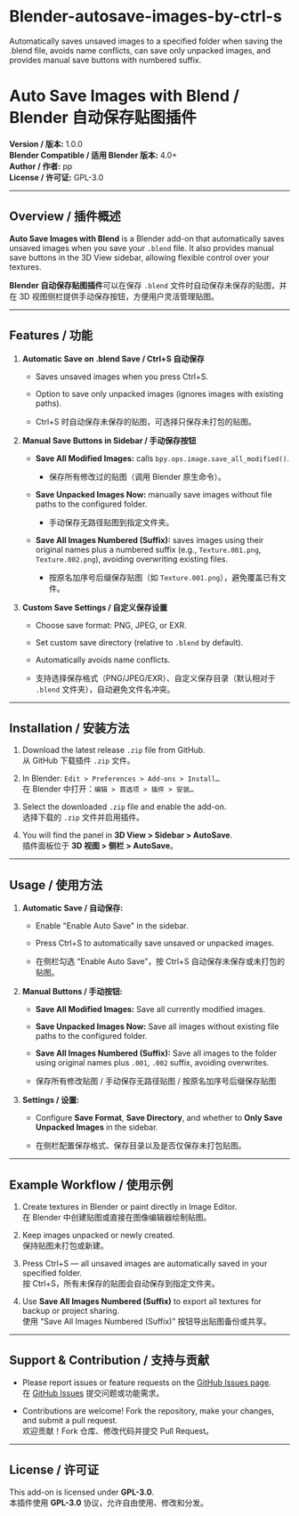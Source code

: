 # Blender-autosave-images-by-ctrl-s
Automatically saves unsaved images to a specified folder when saving the .blend file, avoids name conflicts, can save only unpacked images, and provides manual save buttons with numbered suffix.

# Auto Save Images with Blend / Blender 自动保存贴图插件

**Version / 版本:** 1.0.0  
**Blender Compatible / 适用 Blender 版本:** 4.0+  
**Author / 作者:** pp  
**License / 许可证:** GPL-3.0  

---

## Overview / 插件概述

**Auto Save Images with Blend** is a Blender add-on that automatically saves unsaved images when you save your `.blend` file. It also provides manual save buttons in the 3D View sidebar, allowing flexible control over your textures.

**Blender 自动保存贴图插件**可以在保存 `.blend` 文件时自动保存未保存的贴图，并在 3D 视图侧栏提供手动保存按钮，方便用户灵活管理贴图。

---

## Features / 功能

1. **Automatic Save on .blend Save / Ctrl+S 自动保存**
    
    - Saves unsaved images when you press Ctrl+S.
        
    - Option to save only unpacked images (ignores images with existing paths).
        
    - Ctrl+S 时自动保存未保存的贴图，可选择只保存未打包的贴图。
        
2. **Manual Save Buttons in Sidebar / 手动保存按钮**
    
    - **Save All Modified Images:** calls `bpy.ops.image.save_all_modified()`.
        
        - 保存所有修改过的贴图（调用 Blender 原生命令）。
            
    - **Save Unpacked Images Now:** manually save images without file paths to the configured folder.
        
        - 手动保存无路径贴图到指定文件夹。
            
    - **Save All Images Numbered (Suffix):** saves images using their original names plus a numbered suffix (e.g., `Texture.001.png`, `Texture.002.png`), avoiding overwriting existing files.
        
        - 按原名加序号后缀保存贴图（如 `Texture.001.png`），避免覆盖已有文件。
            
3. **Custom Save Settings / 自定义保存设置**
    
    - Choose save format: PNG, JPEG, or EXR.
        
    - Set custom save directory (relative to `.blend` by default).
        
    - Automatically avoids name conflicts.
        
    - 支持选择保存格式（PNG/JPEG/EXR）、自定义保存目录（默认相对于 `.blend` 文件夹），自动避免文件名冲突。
        

---

## Installation / 安装方法

1. Download the latest release `.zip` file from GitHub.  
    从 GitHub 下载插件 `.zip` 文件。
    
2. In Blender: `Edit > Preferences > Add-ons > Install…`  
    在 Blender 中打开：`编辑 > 首选项 > 插件 > 安装…`
    
3. Select the downloaded `.zip` file and enable the add-on.  
    选择下载的 `.zip` 文件并启用插件。
    
4. You will find the panel in **3D View > Sidebar > AutoSave**.  
    插件面板位于 **3D 视图 > 侧栏 > AutoSave**。
    

---

## Usage / 使用方法

1. **Automatic Save / 自动保存:**
    
    - Enable "Enable Auto Save" in the sidebar.
        
    - Press Ctrl+S to automatically save unsaved or unpacked images.
        
    - 在侧栏勾选 “Enable Auto Save”，按 Ctrl+S 自动保存未保存或未打包的贴图。
        
2. **Manual Buttons / 手动按钮:**
    
    - **Save All Modified Images:** Save all currently modified images.
        
    - **Save Unpacked Images Now:** Save all images without existing file paths to the configured folder.
        
    - **Save All Images Numbered (Suffix):** Save all images to the folder using original names plus `.001`, `.002` suffix, avoiding overwrites.
        
    - 保存所有修改贴图 / 手动保存无路径贴图 / 按原名加序号后缀保存贴图
        
3. **Settings / 设置:**
    
    - Configure **Save Format**, **Save Directory**, and whether to **Only Save Unpacked Images** in the sidebar.
        
    - 在侧栏配置保存格式、保存目录以及是否仅保存未打包贴图。
        

---

## Example Workflow / 使用示例

1. Create textures in Blender or paint directly in Image Editor.  
    在 Blender 中创建贴图或直接在图像编辑器绘制贴图。
    
2. Keep images unpacked or newly created.  
    保持贴图未打包或新建。
    
3. Press Ctrl+S — all unsaved images are automatically saved in your specified folder.  
    按 Ctrl+S，所有未保存的贴图会自动保存到指定文件夹。
    
4. Use **Save All Images Numbered (Suffix)** to export all textures for backup or project sharing.  
    使用 “Save All Images Numbered (Suffix)” 按钮导出贴图备份或共享。
    

---

## Support & Contribution / 支持与贡献

- Please report issues or feature requests on the [GitHub Issues page](https://github.com/yourname/auto_save_images/issues).  
    在 [GitHub Issues](https://github.com/yourname/auto_save_images/issues) 提交问题或功能需求。
    
- Contributions are welcome! Fork the repository, make your changes, and submit a pull request.  
    欢迎贡献！Fork 仓库、修改代码并提交 Pull Request。
    

---

## License / 许可证

This add-on is licensed under **GPL-3.0**.  
本插件使用 **GPL-3.0** 协议，允许自由使用、修改和分发。
